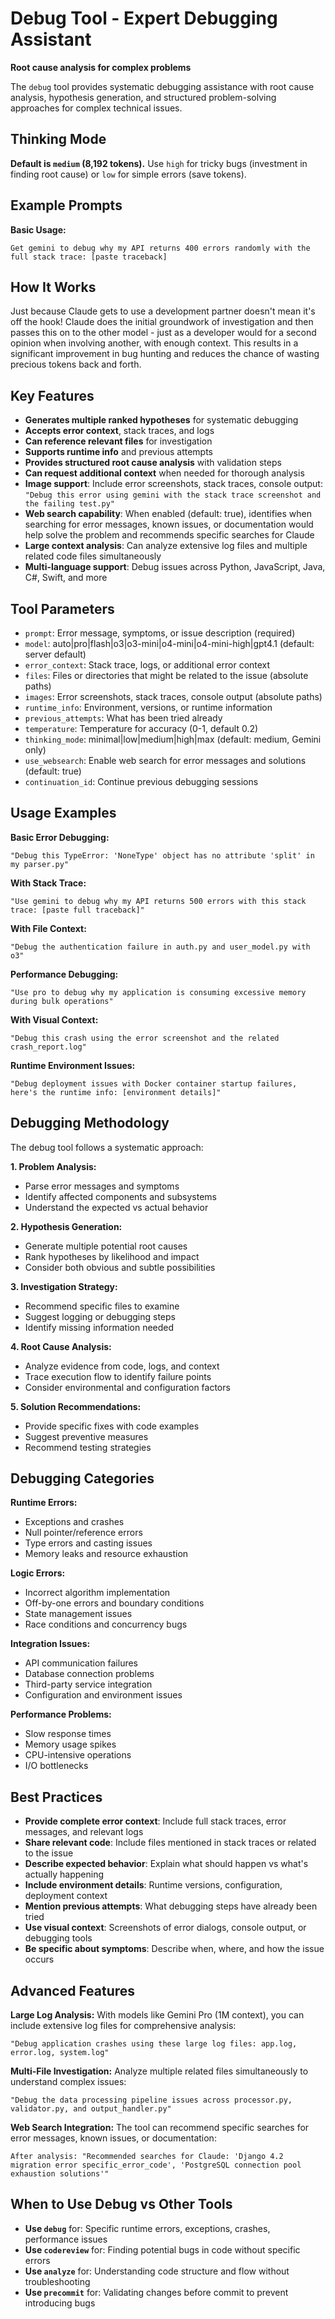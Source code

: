 # Debug Tool - Expert Debugging Assistant

**Root cause analysis for complex problems**

The `debug` tool provides systematic debugging assistance with root cause analysis, hypothesis generation, and 
structured problem-solving approaches for complex technical issues.

## Thinking Mode

**Default is `medium` (8,192 tokens).** Use `high` for tricky bugs (investment in finding root cause) or `low` for simple errors (save tokens).

## Example Prompts

**Basic Usage:**
```
Get gemini to debug why my API returns 400 errors randomly with the full stack trace: [paste traceback]
```

## How It Works 

Just because Claude gets to use a development partner doesn't mean it's off the hook! 
Claude does the initial groundwork of investigation and then passes this on to the other model - just as a developer 
would for a second opinion when involving another, with enough context. This results in a significant improvement in
bug hunting and reduces the chance of wasting precious tokens back and forth.

## Key Features

- **Generates multiple ranked hypotheses** for systematic debugging
- **Accepts error context**, stack traces, and logs
- **Can reference relevant files** for investigation
- **Supports runtime info** and previous attempts
- **Provides structured root cause analysis** with validation steps
- **Can request additional context** when needed for thorough analysis
- **Image support**: Include error screenshots, stack traces, console output: `"Debug this error using gemini with the stack trace screenshot and the failing test.py"`
- **Web search capability**: When enabled (default: true), identifies when searching for error messages, known issues, or documentation would help solve the problem and recommends specific searches for Claude
- **Large context analysis**: Can analyze extensive log files and multiple related code files simultaneously
- **Multi-language support**: Debug issues across Python, JavaScript, Java, C#, Swift, and more

## Tool Parameters

- `prompt`: Error message, symptoms, or issue description (required)
- `model`: auto|pro|flash|o3|o3-mini|o4-mini|o4-mini-high|gpt4.1 (default: server default)
- `error_context`: Stack trace, logs, or additional error context
- `files`: Files or directories that might be related to the issue (absolute paths)
- `images`: Error screenshots, stack traces, console output (absolute paths)
- `runtime_info`: Environment, versions, or runtime information
- `previous_attempts`: What has been tried already
- `temperature`: Temperature for accuracy (0-1, default 0.2)
- `thinking_mode`: minimal|low|medium|high|max (default: medium, Gemini only)
- `use_websearch`: Enable web search for error messages and solutions (default: true)
- `continuation_id`: Continue previous debugging sessions

## Usage Examples

**Basic Error Debugging:**
```
"Debug this TypeError: 'NoneType' object has no attribute 'split' in my parser.py"
```

**With Stack Trace:**
```
"Use gemini to debug why my API returns 500 errors with this stack trace: [paste full traceback]"
```

**With File Context:**
```
"Debug the authentication failure in auth.py and user_model.py with o3"
```

**Performance Debugging:**
```
"Use pro to debug why my application is consuming excessive memory during bulk operations"
```

**With Visual Context:**
```
"Debug this crash using the error screenshot and the related crash_report.log"
```

**Runtime Environment Issues:**
```
"Debug deployment issues with Docker container startup failures, here's the runtime info: [environment details]"
```

## Debugging Methodology

The debug tool follows a systematic approach:

**1. Problem Analysis:**
- Parse error messages and symptoms
- Identify affected components and subsystems
- Understand the expected vs actual behavior

**2. Hypothesis Generation:**
- Generate multiple potential root causes
- Rank hypotheses by likelihood and impact
- Consider both obvious and subtle possibilities

**3. Investigation Strategy:**
- Recommend specific files to examine
- Suggest logging or debugging steps
- Identify missing information needed

**4. Root Cause Analysis:**
- Analyze evidence from code, logs, and context
- Trace execution flow to identify failure points
- Consider environmental and configuration factors

**5. Solution Recommendations:**
- Provide specific fixes with code examples
- Suggest preventive measures
- Recommend testing strategies

## Debugging Categories

**Runtime Errors:**
- Exceptions and crashes
- Null pointer/reference errors
- Type errors and casting issues
- Memory leaks and resource exhaustion

**Logic Errors:**
- Incorrect algorithm implementation
- Off-by-one errors and boundary conditions
- State management issues
- Race conditions and concurrency bugs

**Integration Issues:**
- API communication failures
- Database connection problems
- Third-party service integration
- Configuration and environment issues

**Performance Problems:**
- Slow response times
- Memory usage spikes
- CPU-intensive operations
- I/O bottlenecks

## Best Practices

- **Provide complete error context**: Include full stack traces, error messages, and relevant logs
- **Share relevant code**: Include files mentioned in stack traces or related to the issue
- **Describe expected behavior**: Explain what should happen vs what's actually happening
- **Include environment details**: Runtime versions, configuration, deployment context
- **Mention previous attempts**: What debugging steps have already been tried
- **Use visual context**: Screenshots of error dialogs, console output, or debugging tools
- **Be specific about symptoms**: Describe when, where, and how the issue occurs

## Advanced Features

**Large Log Analysis:**
With models like Gemini Pro (1M context), you can include extensive log files for comprehensive analysis:
```
"Debug application crashes using these large log files: app.log, error.log, system.log"
```

**Multi-File Investigation:**
Analyze multiple related files simultaneously to understand complex issues:
```
"Debug the data processing pipeline issues across processor.py, validator.py, and output_handler.py"
```

**Web Search Integration:**
The tool can recommend specific searches for error messages, known issues, or documentation:
```
After analysis: "Recommended searches for Claude: 'Django 4.2 migration error specific_error_code', 'PostgreSQL connection pool exhaustion solutions'"
```

## When to Use Debug vs Other Tools

- **Use `debug`** for: Specific runtime errors, exceptions, crashes, performance issues
- **Use `codereview`** for: Finding potential bugs in code without specific errors
- **Use `analyze`** for: Understanding code structure and flow without troubleshooting
- **Use `precommit`** for: Validating changes before commit to prevent introducing bugs